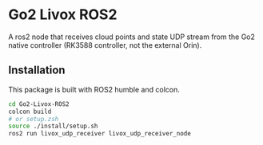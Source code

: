 # Go2 Livox ROS2
A ros2 node that receives cloud points and state UDP stream from the Go2 native controller (RK3588 controller, not the external Orin).

## Installation
This package is built with ROS2 humble and colcon.
```bash
cd Go2-Livox-ROS2
colcon build
# or setup.zsh
source ./install/setup.sh
ros2 run livox_udp_receiver livox_udp_receiver_node
```